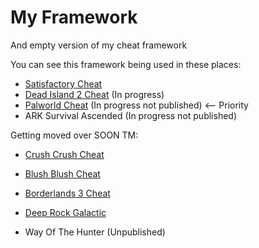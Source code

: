 # My Framework
 And empty version of my cheat framework

You can see this framework being used in these places:
- [Satisfactory Cheat](https://github.com/Omega172/Satisfactory-Cheat)
- [Dead Island 2 Cheat](https://github.com/Omega172/Dead-Island-2-Cheat) (In progress)
- [Palworld Cheat](https://github.com/Omega172/Palworld-Cheat) (In progress not published) <-- Priority
- ARK Survival Ascended (In progress not published)

Getting moved over SOON TM:
- [Crush Crush Cheat](https://github.com/Omega172/Crush-Crush-Cheat)
- [Blush Blush Cheat](https://github.com/Omega172/Blush-Blush-Cheat)

- [Borderlands 3 Cheat](https://github.com/Omega172/Borderlands-3-Cheat)
- [Deep Rock Galactic](https://github.com/Omega172/Deep-Rock-Galactic-Cheat)
- Way Of The Hunter (Unpublished)
